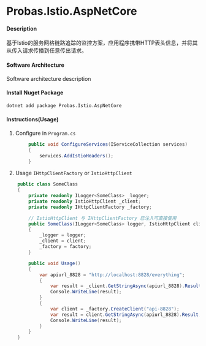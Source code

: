 # Probas.Istio.AspNetCore

#### Description
基于Istio的服务网格链路追踪的监控方案，应用程序携带HTTP表头信息，并将其从传入请求传播到任意传出请求。

#### Software Architecture
Software architecture description

#### Install Nuget Package
```bash
dotnet add package Probas.Istio.AspNetCore
```

#### Instructions(Usage)

1.  Configure in `Program.cs`
```cs
        public void ConfigureServices(IServiceCollection services)
        {
            services.AddIstioHeaders();
        }
```

2.  Usage `IHttpClientFactory` or `IstioHttpClient` 
```cs
    public class SomeClass 
    {
        private readonly ILogger<SomeClass> _logger;
        private readonly IstioHttpClient _client;
        private readonly IHttpClientFactory _factory;

        // IstioHttpClient 与 IHttpClientFactory 已注入可直接使用
        public SomeClass(ILogger<SomeClass> logger, IstioHttpClient client, IHttpClientFactory factory)
        {
            _logger = logger;
            _client = client;
            _factory = factory;
        }

        public void Usage()
        {
            var apiurl_8828 = "http://localhost:8828/everything";
            {
                var result = _client.GetStringAsync(apiurl_8828).Result;
                Console.WriteLine(result);
            }
            {
                var client = _factory.CreateClient("api-8828");
                var result = client.GetStringAsync(apiurl_8828).Result;
                Console.WriteLine(result);
            }
        }
    }

```




